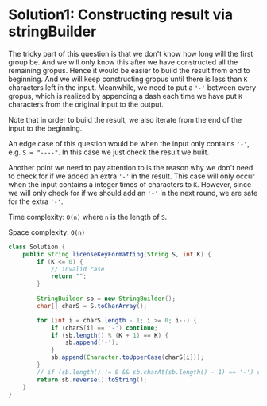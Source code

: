 # Solution1: Constructing result via stringBuilder

The tricky part of this question is that we don't know how long will the first group be. And we will only know this after we have constructed all the remaining gropus. Hence it would be easier to build the result from end to beginning. And we will keep constructing gropus until there is less than `K` characters left in the input. Meanwhile, we need to put a `'-'` between every gropus, which is realized by appending a dash each time we have put `K` characters from the original input to the output.  

Note that in order to build the result, we also iterate from the end of the input to the beginning.  

An edge case of this question would be when the input only contains `'-'`, e.g. `S = "----"`. In this case we just check the result we built. 

Another point we need to pay attention to is the reason why we don't need to check for if we added an extra `'-'` in the result. This case will only occur when the input contains a integer times of characters to `K`. However, since we will only check for if we should add an `'-'` in the next round, we are safe for the extra `'-'`. 

Time complexity: `O(n)` where `n` is the length of `S`.  

Space complexity: `O(n)`

```Java
class Solution {
    public String licenseKeyFormatting(String S, int K) {
        if (K <= 0) {
            // invalid case
            return "";
        }
        
        StringBuilder sb = new StringBuilder();
        char[] charS = S.toCharArray();

        for (int i = charS.length - 1; i >= 0; i--) {
            if (charS[i] == '-') continue;
            if (sb.length() % (K + 1) == K) {
                sb.append('-');
            }
            sb.append(Character.toUpperCase(charS[i]));
        }
        // if (sb.length() != 0 && sb.charAt(sb.length() - 1) == '-') sb.delete(sb.length() - 1, sb.length());
        return sb.reverse().toString();
    }
}
```
